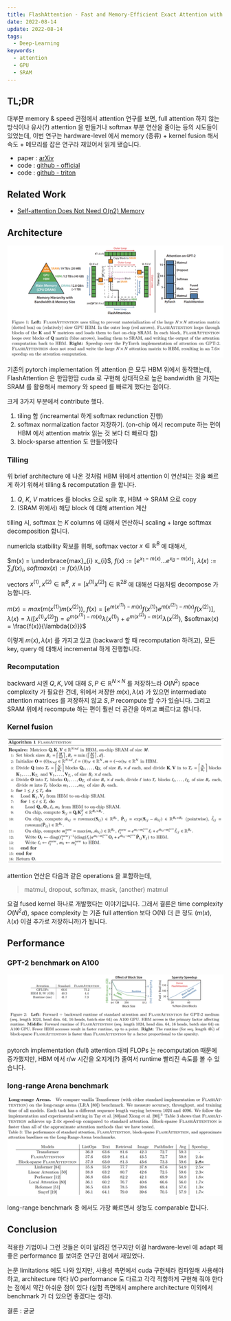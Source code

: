 ```yaml
---
title: FlashAttention - Fast and Memory-Efficient Exact Attention with IO-Awareness
date: 2022-08-14
update: 2022-08-14
tags:
  - Deep-Learning
keywords:
  - attention
  - GPU
  - SRAM
---
```


## TL;DR

대부분 memory & speed 관점에서 attention 연구를 보면, full attention 하지 않는 방식이나 유사(?) attention 을 만들거나 softmax 부분 연산을 줄이는 등의 시도들이 있었는데, 이번 연구는 hardware-level 에서 memory (종류) + kernel fusion 해서 속도 + 메모리를 잡은 연구라 재밌어서 읽게 됐습니다.

* paper : [arXiv](https://arxiv.org/abs/2205.14135)
* code : [github - official](https://github.com/HazyResearch/flash-attention)
* code : [github - triton](https://github.com/openai/triton/blob/master/python/tutorials/06-fused-attention.py)

## Related Work

* [Self-attention Does Not Need O(n2) Memory](https://arxiv.org/abs/2112.05682)

## Architecture

![img](./overview.png)

기존의 pytorch implementation 의 attention 은 모두 HBM 위에서 동작했는데, FlashAttention 은 한땀한땀 cuda 로 구현해 상대적으로 높은 bandwidth 을 가지는 SRAM 를 활용해서 memory 와 speed 를 빠르게 했다는 점이다.

크게 3가지 부분에서 contribute 했다.

1. tiling 함 (increamental 하게 softmax redunction 진행)
2. softmax normalization factor 저장하기. (on-chip 에서 recompute 하는 편이 HBM 에서 attention matrix 읽는 것 보다 더 빠르다 함)
3. block-sparse attention 도 만들어봤다

### Tilling

위 brief architecture 에 나온 것처럼 HBM 위에서 attention 이 연산되는 것을 빠르게 하기 위해서 tilling & recomputation 을 합니다.

1. $Q$, $K$, $V$ matrices 를 blocks 으로 split 후, HBM -> SRAM 으로 copy
2. (SRAM 위에서) 해당 block 에 대해 attention 계산

tilling 시, softmax 는 $K$ columns 에 대해서 연산하니 scaling + large softmax decomposition 합니다.

numericla statbility 확보를 위해, softmax vector $x \in \mathbb{R}^{B}$ 에 대해서,

$m(x) = \underbrace{max}_{i} x_{i}$, $f(x) := [e^{x_{1} - m(x)} ... e^{x_{B} - m(x)}]$, $\lambda(x) := \sum_{i} f(x)_{i}$, $softmax(x) := f(x) / \lambda(x)$

vectors $x^{(1)}, x^{(2)} \in \mathbb{R}^{B}$, $x = [x^{(1)} x^{(2)}] \in \mathbb{R}^{2B}$ 에 대해선 다음처럼 decompose 가능합니다.

$m(x) = max(m(x^{(1)}) m(x^{(2)}))$, $f(x) = [e^{m(x^{(1)}) - m(x)} f(x^{(1)}) e^{m(x^{(2)}) - m(x)} f(x^{(2)})]$, $\lambda(x) = \lambda([x^{(1)} x^{(2)}]) = e^{m(x^{(1)}) - m(x)} \lambda(x^{(1)}) + e^{m(x^{(2)}) - m(x)} \lambda(x^{(2)})$, $softmax(x) = \frac{f(x)}{\lambda{(x)}}$

이렇게 $m(x), \lambda{(x)}$ 를 가지고 있고 (backward 할 때 recomputation 하려고), 모든 key, query 에 대해서 incremental 하게 진행합니다.

### Recomputation

backward 시엔 $Q, K, V$에 대해 $S, P \in \mathbb{R}^{N \times N}$ 를 저장하느라 $O(N^2)$ space complexity 가 필요한 건데, 위에서 저장한 $m(x), \lambda{(x)}$ 가 있으면 intermediate attention matrices 를 저장하지 않고 $S, P$ recompute 할 수가 있습니다. 그리고 SRAM 위에서 recompute 하는 편이 훨씬 더 공간을 아끼고 빠르다고 합니다.

### Kernel fusion

![img](./flash_attention.png)

attention 연산은 다음과 같은 operations 을 포함하는데,

> matmul, dropout, softmax, mask, (another) matmul

요걸 fused kernel 하나로 개발했다는 이야기입니다. 그래서 결론은 time complexity $O(N^{2}d)$, space complexity 는 기존 full attention 보다 O(N) 더 큰 정도 ($m(x), \lambda{(x)}$ 이걸 추가로 저장하니까)가 됩니다.

## Performance

### GPT-2 benchmark on A100

![img](./speed_comparision.png)

pytorch implementation (full) attention 대비 FLOPs 는 recomputation 때문에 증가했지만, HBM 에서 r/w 시간을 오지게(?) 줄여서 runtime 빨리진 속도를 볼 수 있습니다.

### long-range Arena benchmark

![img](./long_range_benchmark.png)

long-range benchmark 중 에서도 가장 빠르면서 성능도 comparable 합니다.

## Conclusion

적용한 기법이나 그런 것들은 이미 알려진 연구지만 이걸 hardware-level 에 adapt 해 좋은 performance 를 보여준 연구인 점에서 재밌었다. 

논문 limitations 에도 나와 있지만, 사용성 측면에서 cuda 구현체라 컴파일해 사용해야 하고, architecture 마다 I/O performance 도 다르고 각각 적합하게 구현해 줘야 한다는 점에서 약간 아쉬운 점이 있다 (실험 측면에서 amphere architecture 이외에서 benchmark 가 더 있으면 좋겠다는 생각). 

결론 : 굳굳

